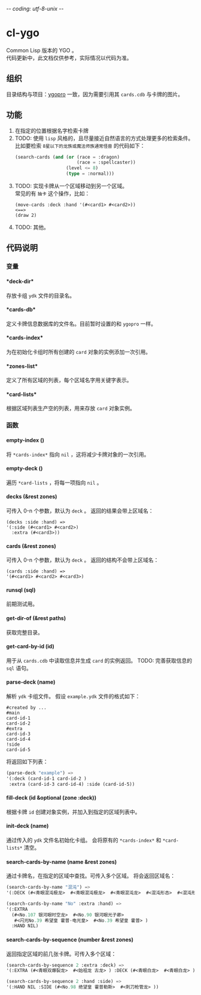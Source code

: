 -*- coding: utf-8-unix -*-
# cl-ygo
Common Lisp 版本的 YGO 。 \
代码更新中，此文档仅供参考，实际情况以代码为准。

## 组织
目录结构与项目：[ygopro](https://github.com/Fluorohydride/ygopro) 一致，因为需要引用其 `cards.cdb` 与卡牌的图片。

## 功能
1. 在指定的位置根据名字检索卡牌
2. TODO: 使用 `lisp` 风格的，且尽量接近自然语言的方式处理更多的检索条件。\
   比如要检索 `8星以下的龙族或魔法师族通常怪兽` 的代码如下：
   ```commonlisp
   (search-cards (and (or (race = :dragon)
                          (race = :spellcaster))
                      (level <= 8)
                      (type = :normal)))
   ```
3. TODO: 实现卡牌从一个区域移动到另一个区域。 \
   常见的有 `抽卡` 这个操作，比如：
   ```commomlisp
   (move-cards :deck :hand '(#<card1> #<card2>))
   <==>
   (draw 2)
   ```
4. TODO: 其他。

## 代码说明
### 变量
#### \*deck-dir\*
存放卡组 `ydk` 文件的目录名。

#### \*cards-db\*
定义卡牌信息数据库的文件名。目前暂时设置的和 `ygopro` 一样。

#### \*cards-index\*
为在初始化卡组时所有创建的 `card` 对象的实例添加一次引用。

#### \*zones-list\*
定义了所有区域的列表，每个区域名字用关键字表示。

#### \*card-lists\*
根据区域列表生产空的列表，用来存放 `card` 对象实例。

### 函数
#### empty-index ()
将 `*cards-index*` 指向 `nil` ，这将减少卡牌对象的一次引用。

#### empty-deck ()
遍历 `*card-lists` ，将每一项指向 `nil` 。

#### decks (&rest zones)
可传入 0-n 个参数，默认为 `deck` 。
返回的结果会带上区域名：
```commomlisp
(decks :side :hand) =>
'(:side (#<card1> #<card2>)
  :extra (#<card3>))
```

#### cards (&rest zones)
可传入 0-n 个参数，默认为 `deck` 。
返回的结构不会带上区域名：
```commomlisp
(cards :side :hand) =>
'(#<card1> #<card2> #<card3>)
```

#### runsql (sql)
前期测试用。

#### get-dir-of (&rest paths)
获取完整目录。

#### get-card-by-id (id)
用于从 `cards.cdb` 中读取信息并生成 `card` 的实例返回。
TODO: 完善获取信息的 `sql` 语句。

#### parse-deck (name)
解析 `ydk` 卡组文件。
假设 `example.ydk` 文件的格式如下：
```text
#created by ...
#main
card-id-1
card-id-2
#extra
card-id-3
card-id-4
!side
card-id-5
```
将返回如下列表：
```commonlisp
(parse-deck "example") =>
'(:deck (card-id-1 card-id-2 )
 :extra (card-id-3 card-id-4) :side (card-id-5))
```

#### fill-deck (id &optional (zone :deck))
根据卡牌 `id` 创建对象实例，并加入到指定的区域列表中。

#### init-deck (name)
通过传入的 `ydk` 文件名初始化卡组。
会将原有的 `*cards-index*` 和 `*card-lists*` 清空。

#### search-cards-by-name (name &rest zones)
通过卡牌名，在指定的区域中查找。可传入多个区域。
将会返回区域名：
```commonlisp
(search-cards-by-name "混沌") =>
'(:DECK (#<青眼混沌极龙>  #<青眼混沌极龙>  #<青眼混沌龙>  #<混沌形态>  #<混沌形态> ))

(search-cards-by-name "No" :extra :hand) =>
'(:EXTRA
  (#<No.107 银河眼时空龙>  #<No.90 银河眼光子卿>
   #<闪光No.39 希望皇 霍普·电光皇>  #<No.39 希望皇 霍普> )
  :HAND NIL)
```

#### search-cards-by-sequence (number &rest zones)
返回指定区域的前几张卡牌。可传入多个区域：
```commonlisp
(search-cards-by-sequence 2 :extra :deck) =>
'(:EXTRA (#<青眼双爆裂龙>  #<始祖龙 古龙> ) :DECK (#<青眼白龙>  #<青眼白龙> ))

(search-cards-by-sequence 2 :hand :side) =>
'(:HAND NIL :SIDE (#<No.98 绝望皇 霍普勒斯>  #<刺刀枪管龙> ))
```
